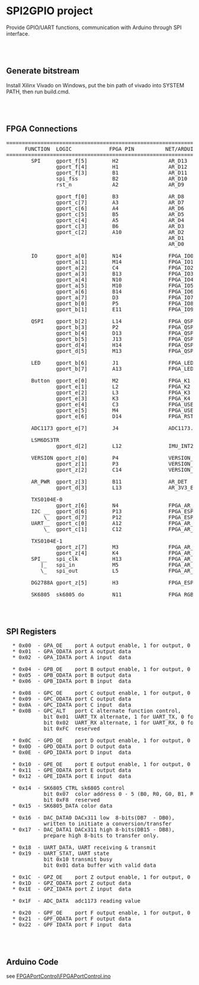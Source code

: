 SPI2GPIO project
==================

  Provide GPIO/UART functions, communication with Arduino through SPI interface.

<br><br>
Generate bitstream
------------------
  Install Xilinx Vivado on Windows,
  put the bin path of vivado into SYSTEM PATH,
  then run build.cmd.

<br><br>
FPGA Connections
----------------
<pre>
==============================================================================================
      FUNCTION  LOGIC            FPGA PIN          NET/ARDUINO              reserved/not-used
==============================================================================================
        SPI     gport_f[5]        H2                AR_D13   /SCK
                gport_f[4]        H1                AR_D12   /MISO
                gport_f[3]        B1                AR_D11   /MOSI
                spi_fss           B2                AR_D10   /SS             gport_f[2]
                rst_n             A2                AR_D9                    gport_f[1]

                gport_f[0]        B3                AR_D8
                gport_c[7]        A3                AR_D7
                gport_c[6]        A4                AR_D6
                gport_c[5]        B5                AR_D5
                gport_c[4]        A5                AR_D4
                gport_c[3]        B6                AR_D3
                gport_c[2]        A10               AR_D2
                                                    AR_D1    /TX
                                                    AR_D0    /RX

        IO      gport_a[0]        N14               FPGA_IO0
                gport_a[1]        M14               FPGA_IO1
                gport_a[2]        C4                FPGA_IO2
                gport_a[3]        B13               FPGA_IO3
                gport_a[4]        N10               FPGA_IO4
                gport_a[5]        M10               FPGA_IO5
                gport_a[6]        B14               FPGA_IO6
                gport_a[7]        D3                FPGA_IO7
                gport_b[0]        P5                FPGA_IO8
                gport_b[1]        E11               FPGA_IO9

        QSPI    gport_b[2]        L14               FPGA_QSPI_Q
                gport_b[3]        P2                FPGA_QSPI_D
                gport_b[4]        D13               FPGA_QSPI_HD
                gport_b[5]        J13               FPGA_QSPI_WP
                gport_d[4]        H14               FPGA_QSPI_CLK
                gport_d[5]        M13               FPGA_QSPI_CS

        LED     gport_b[6]        J1                FPGA_LED1
                gport_b[7]        A13               FPGA_LED2

        Button  gport_e[0]        M2                FPGA_K1
                gport_e[1]        L2                FPGA_K2
                gport_e[2]        L3                FPGA_K3
                gport_e[3]        K3                FPGA_K4
                gport_e[4]        C3                FPGA_USER1
                gport_e[5]        M4                FPGA_USER2
                gport_e[6]        D14               FPGA_RST

        ADC1173 gport_e[7]        J4                ADC1173./OE

        LSM6DS3TR
                gport_d[2]        L12               IMU_INT2

        VERSION gport_z[0]        P4                VERSION_1
                gport_z[1]        P3                VERSION_2
                gport_z[2]        C14               VERSION_3

        AR_PWR  gport_z[3]        B11               AR_DET
                gport_d[3]        L13               AR_3V3_EN

        TXS0104E-0
                gport_z[6]        N4                FPGA_AR_OE1
        I2C __  gport_d[6]        P13               FPGA_ESP_SDA <- AR_SDA
            \_  gport_d[7]        P12               FPGA_ESP_SCL <- AR_SCL
        UART__  gport_c[0]        A12               FPGA_AR_D0   <- AR_D0
            \_  gport_c[1]        C12               FPGA_AR_D1   <- AR_D1

        TXS0104E-1
                gport_z[7]        M3                FPGA_AR_OE2
                gport_z[4]        K4                FPGA_AR_RESET<- AR_RESET
        SPI__   spi_clk           H13               FPGA_AR_SCK  <- AR_SCK
           |_   spi_in            M5                FPGA_AR_MOSI <- AR_MOSI
           \_   spi_out           L5                FPGA_AR_MISO <- AR_MISO

        DG2788A gport_z[5]        H3                FPGA_ESP_IN12

        SK6805  sk6805_do         N11               FPGA_RGB
</pre>

<br><br>
SPI Registers
-------------
<pre>
  * 0x00  - GPA_OE    port A output enable, 1 for output, 0 for input
  * 0x01  - GPA_ODATA port A output data
  * 0x02  - GPA_IDATA port A input  data

  * 0x04  - GPB_OE    port B output enable, 1 for output, 0 for input
  * 0x05  - GPB_ODATA port B output data
  * 0x06  - GPB_IDATA port B input  data

  * 0x08  - GPC_OE    port C output enable, 1 for output, 0 for input
  * 0x09  - GPC_ODATA port C output data
  * 0x0A  - GPC_IDATA port C input  data
  * 0x0B  - GPC_ALT   port C alternate function control,
            bit 0x01  UART_TX alternate, 1 for UART_TX, 0 for GPORT_C[0]
            bit 0x02  UART_RX alternate, 1 for UART_RX, 0 for GPORT_C[1]
            bit 0xFC  reserved

  * 0x0C  - GPD_OE    port D output enable, 1 for output, 0 for input
  * 0x0D  - GPD_ODATA port D output data
  * 0x0E  - GPD_IDATA port D input  data

  * 0x10  - GPE_OE    port E output enable, 1 for output, 0 for input
  * 0x11  - GPE_ODATA port E output data
  * 0x12  - GPE_IDATA port E input  data

  * 0x14  - SK6805_CTRL sk6805 control
            bit 0x07  color address 0 - 5 (B0, R0, G0, B1, R1, G1)
            bit 0xF8  reserved
  * 0x15  - SK6805_DATA color data

  * 0x16  - DAC_DATA0 DACx311 low  8-bits(DB7  - DB0),
            written to initiate a conversion/transfer
  * 0x17  - DAC_DATA1 DACx311 high 8-bits(DB15 - DB8),
            prepare high 8-bits to transfer only.

  * 0x18  - UART_DATA, UART receiving & transmit
  * 0x19  - UART_STAT, UART state
            bit 0x10 transmit busy
            bit 0x01 data buffer with valid data

  * 0x1C  - GPZ_OE    port Z output enable, 1 for output, 0 for input
  * 0x1D  - GPZ_ODATA port Z output data
  * 0x1E  - GPZ_IDATA port Z input  data

  * 0x1F  - ADC_DATA  adc1173 reading value

  * 0x20  - GPF_OE    port F output enable, 1 for output, 0 for input
  * 0x21  - GPF_ODATA port F output data
  * 0x22  - GPF_IDATA port F input  data
</pre>

<br><br>
Arduino Code
------------
see [FPGAPortControl\FPGAPortControl.ino](FPGAPortControl/FPGAPortControl.ino)
